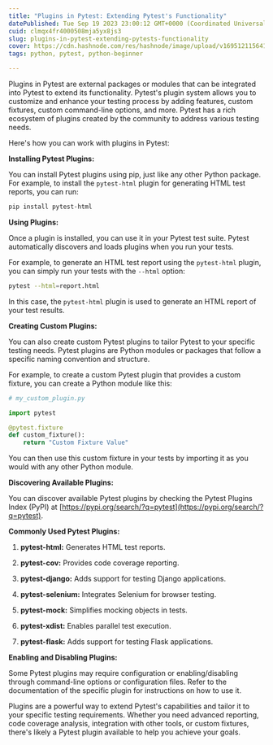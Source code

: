 ```yaml
---
title: "Plugins in Pytest: Extending Pytest's Functionality"
datePublished: Tue Sep 19 2023 23:00:12 GMT+0000 (Coordinated Universal Time)
cuid: clmqx4fr4000508mja5yx8js3
slug: plugins-in-pytest-extending-pytests-functionality
cover: https://cdn.hashnode.com/res/hashnode/image/upload/v1695121156416/2cb73f4d-3784-4810-996e-c74ac8e9ae62.jpeg
tags: python, pytest, python-beginner

---
```


Plugins in Pytest are external packages or modules that can be integrated into Pytest to extend its functionality. Pytest's plugin system allows you to customize and enhance your testing process by adding features, custom fixtures, custom command-line options, and more. Pytest has a rich ecosystem of plugins created by the community to address various testing needs.

Here's how you can work with plugins in Pytest:

**Installing Pytest Plugins:**

You can install Pytest plugins using pip, just like any other Python package. For example, to install the `pytest-html` plugin for generating HTML test reports, you can run:

```bash
pip install pytest-html
```

**Using Plugins:**

Once a plugin is installed, you can use it in your Pytest test suite. Pytest automatically discovers and loads plugins when you run your tests.

For example, to generate an HTML test report using the `pytest-html` plugin, you can simply run your tests with the `--html` option:

```bash
pytest --html=report.html
```

In this case, the `pytest-html` plugin is used to generate an HTML report of your test results.

**Creating Custom Plugins:**

You can also create custom Pytest plugins to tailor Pytest to your specific testing needs. Pytest plugins are Python modules or packages that follow a specific naming convention and structure.

For example, to create a custom Pytest plugin that provides a custom fixture, you can create a Python module like this:

```python
# my_custom_plugin.py

import pytest

@pytest.fixture
def custom_fixture():
    return "Custom Fixture Value"
```

You can then use this custom fixture in your tests by importing it as you would with any other Python module.

**Discovering Available Plugins:**

You can discover available Pytest plugins by checking the Pytest Plugins Index (PyPI) at [https://pypi.org/search/?q=pytest](https://pypi.org/search/?q=pytest).

**Commonly Used Pytest Plugins:**

1. **pytest-html:** Generates HTML test reports.
    
2. **pytest-cov:** Provides code coverage reporting.
    
3. **pytest-django:** Adds support for testing Django applications.
    
4. **pytest-selenium:** Integrates Selenium for browser testing.
    
5. **pytest-mock:** Simplifies mocking objects in tests.
    
6. **pytest-xdist:** Enables parallel test execution.
    
7. **pytest-flask:** Adds support for testing Flask applications.
    

**Enabling and Disabling Plugins:**

Some Pytest plugins may require configuration or enabling/disabling through command-line options or configuration files. Refer to the documentation of the specific plugin for instructions on how to use it.

Plugins are a powerful way to extend Pytest's capabilities and tailor it to your specific testing requirements. Whether you need advanced reporting, code coverage analysis, integration with other tools, or custom fixtures, there's likely a Pytest plugin available to help you achieve your goals.